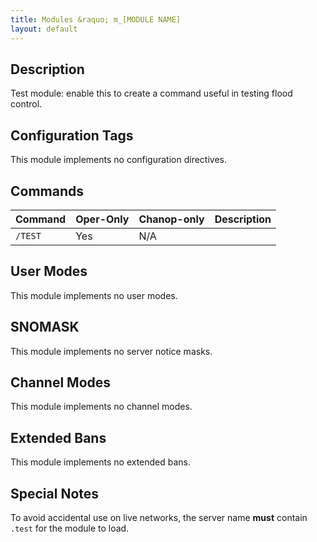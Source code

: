 ```yaml
---
title: Modules &raquo; m_[MODULE NAME]
layout: default
---
```


## Description

Test module: enable this to create a command useful in testing flood control.

## Configuration Tags

This module implements no configuration directives.

## Commands

Command | Oper-Only | Chanop-only | Description
------- | --------- | ----------- | -----------
`/TEST` | Yes | N/A | 

## User Modes

This module implements no user modes.

## SNOMASK

This module implements no server notice masks.

## Channel Modes

This module implements no channel modes.

## Extended Bans

This module implements no extended bans.

## Special Notes

To avoid accidental use on live networks, the server name **must** contain `.test` for the module to load.
